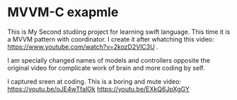 
# MVVM-C exapmle

This is My Second studiing project for learning swift language. This time it is a MVVM pattern with coordinator.
I create it after whatching this video: https://www.youtube.com/watch?v=2kozD2VlC3U .

I am specially changed names of models and controllers opposite the original video for complicate work of brain and more coding by self.

I captured sreen at coding. This is a boring and mute video:
https://youtu.be/oJE4wTfalOk 
https://youtu.be/EXkQ6JpXgGY
